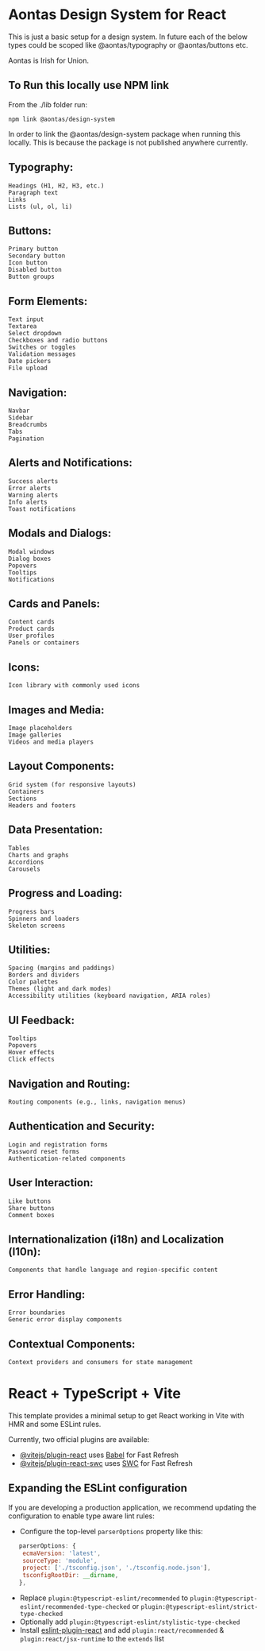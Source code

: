 # Aontas Design System for React

This is just a basic setup for a design system. In future each of the below types could be scoped like @aontas/typography or @aontas/buttons etc.

Aontas is Irish for Union.

## To Run this locally use NPM link

From the ./lib folder run:

```
npm link @aontas/design-system
```

In order to link the @aontas/design-system package when running this locally. This is because the package is not published anywhere currently.

## Typography:

    Headings (H1, H2, H3, etc.)
    Paragraph text
    Links
    Lists (ul, ol, li)

## Buttons:

    Primary button
    Secondary button
    Icon button
    Disabled button
    Button groups

## Form Elements:

    Text input
    Textarea
    Select dropdown
    Checkboxes and radio buttons
    Switches or toggles
    Validation messages
    Date pickers
    File upload

## Navigation:

    Navbar
    Sidebar
    Breadcrumbs
    Tabs
    Pagination

## Alerts and Notifications:

    Success alerts
    Error alerts
    Warning alerts
    Info alerts
    Toast notifications

## Modals and Dialogs:

    Modal windows
    Dialog boxes
    Popovers
    Tooltips
    Notifications

## Cards and Panels:

    Content cards
    Product cards
    User profiles
    Panels or containers

## Icons:

    Icon library with commonly used icons

## Images and Media:

    Image placeholders
    Image galleries
    Videos and media players

## Layout Components:

    Grid system (for responsive layouts)
    Containers
    Sections
    Headers and footers

## Data Presentation:

    Tables
    Charts and graphs
    Accordions
    Carousels

## Progress and Loading:

    Progress bars
    Spinners and loaders
    Skeleton screens

## Utilities:

    Spacing (margins and paddings)
    Borders and dividers
    Color palettes
    Themes (light and dark modes)
    Accessibility utilities (keyboard navigation, ARIA roles)

## UI Feedback:

    Tooltips
    Popovers
    Hover effects
    Click effects

## Navigation and Routing:

    Routing components (e.g., links, navigation menus)

## Authentication and Security:

    Login and registration forms
    Password reset forms
    Authentication-related components

## User Interaction:

    Like buttons
    Share buttons
    Comment boxes

## Internationalization (i18n) and Localization (l10n):

    Components that handle language and region-specific content

## Error Handling:

    Error boundaries
    Generic error display components

## Contextual Components:

    Context providers and consumers for state management

# React + TypeScript + Vite

This template provides a minimal setup to get React working in Vite with HMR and some ESLint rules.

Currently, two official plugins are available:

- [@vitejs/plugin-react](https://github.com/vitejs/vite-plugin-react/blob/main/packages/plugin-react/README.md) uses [Babel](https://babeljs.io/) for Fast Refresh
- [@vitejs/plugin-react-swc](https://github.com/vitejs/vite-plugin-react-swc) uses [SWC](https://swc.rs/) for Fast Refresh

## Expanding the ESLint configuration

If you are developing a production application, we recommend updating the configuration to enable type aware lint rules:

- Configure the top-level `parserOptions` property like this:

```js
   parserOptions: {
    ecmaVersion: 'latest',
    sourceType: 'module',
    project: ['./tsconfig.json', './tsconfig.node.json'],
    tsconfigRootDir: __dirname,
   },
```

- Replace `plugin:@typescript-eslint/recommended` to `plugin:@typescript-eslint/recommended-type-checked` or `plugin:@typescript-eslint/strict-type-checked`
- Optionally add `plugin:@typescript-eslint/stylistic-type-checked`
- Install [eslint-plugin-react](https://github.com/jsx-eslint/eslint-plugin-react) and add `plugin:react/recommended` & `plugin:react/jsx-runtime` to the `extends` list
